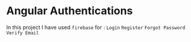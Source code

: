 # Angular Authentications
 
 In this project I have used `firebase` for :
 `Login`
 `Register`
 `Forgot Password`
 `Verify Email`
